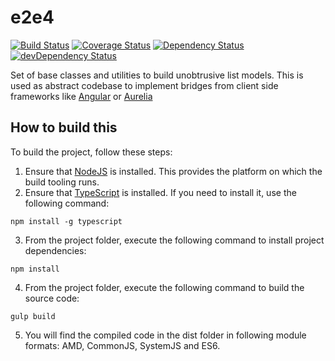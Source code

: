 # e2e4

[![Build Status](https://travis-ci.org/fshchudlo/e2e4.svg?branch=master)](https://travis-ci.org/fshchudlo/e2e4)
[![Coverage Status](https://coveralls.io/repos/github/fshchudlo/e2e4/badge.svg?branch=master)](https://coveralls.io/github/fshchudlo/e2e4?branch=master)
[![Dependency Status](https://david-dm.org/fshchudlo/e2e4.svg)](https://david-dm.org/fshchudlo/e2e4)
[![devDependency Status](https://david-dm.org/fshchudlo/e2e4/dev-status.svg)](https://david-dm.org/fshchudlo/e2e4#info=devDependencies)

Set of base classes and utilities to build unobtrusive list models. 
This is used as abstract codebase to implement bridges from client side frameworks like [Angular](https://angular.io/) or [Aurelia](http://www.aurelia.io/)

## How to build this

To build the project, follow these steps:
1. Ensure that [NodeJS](http://nodejs.org/) is installed. This provides the platform on which the build tooling runs.
2. Ensure that [TypeScript](http://www.typescriptlang.org/) is installed. If you need to install it, use the following command:

  ```shell
  npm install -g typescript
  ```
3. From the project folder, execute the following command to install project dependencies:

  ```shell
  npm install
  ```
4. From the project folder, execute the following command to build the source code:

  ```shell
  gulp build
  ```
5. You will find the compiled code in the dist folder in following module formats: AMD, CommonJS, SystemJS and ES6.